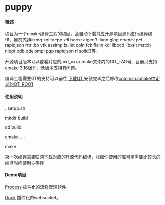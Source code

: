 # puppy
#### 概述
项目为一个cmake编译工程的项目，会自动下载对应开源项目源码进行编译编译。目前支持azmq sqlitecpp kdl boost eigen3  flann glog opencv pcl rapidjson rttr tbb vtk assimp bullet coin fck flann kdl libccd libxslt mstch nlopt odb ode ompl pqp rapidjson rl solid3等。

开源项目版本可以查看对应的add_xxx.cmake文件内的GIT_TAG号。目前只支持cmake 3.16版本，低版本支持有问题。

编译工程需要QT的支持可以前往 [下载QT](http://iso.mirrors.ustc.edu.cn/qtproject/archive/qt/5.14/5.14.1/qt-opensource-linux-x64-5.14.1.run),安装完毕之后修改[common.cmake中定义的QT_ROOT](https://gitee.com/qq2820/puppy/blob/master/builder/cmake/common.cmake)
#### 使用说明 

. setup.sh

mkdir build

cd build 

cmake .. -

make 

第一次编译需要联网下载对应的开源代码编译，根据你使用的库可能需要比较长的编译时间请耐心等待.

#### Demo项目 
 [Process](https://github.com/onier/Process/tree/master)   插件化的流程管理软件。
 
 
 [Duck](https://github.com/onier/Duck/tree/master)   插件化的websocket。
 
 
 
 
 
 
